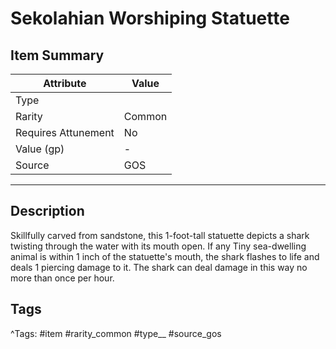 # Sekolahian Worshiping Statuette

## Item Summary

| Attribute            | Value                        |
|----------------------|------------------------------|
| Type                 |   |
| Rarity               | Common             |
| Requires Attunement  | No                |
| Value (gp)           | -    |
| Source               | GOS |

---

## Description

Skillfully carved from sandstone, this 1-foot-tall statuette depicts a shark twisting through the water with its mouth open. If any Tiny sea-dwelling animal is within 1 inch of the statuette's mouth, the shark flashes to life and deals 1 piercing damage to it. The shark can deal damage in this way no more than once per hour.

## Tags

^Tags: #item #rarity_common #type__ #source_gos